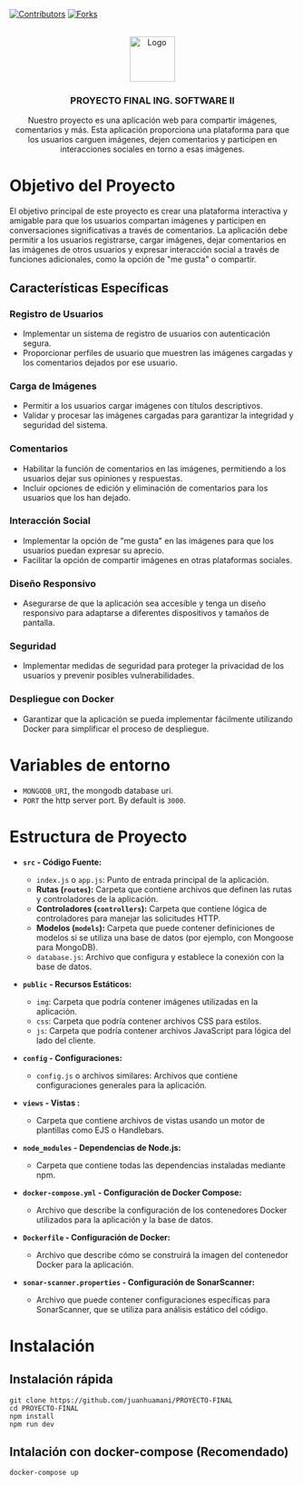 <a name="readme-top"></a>
[![Contributors][contributors-shield]][contributors-url]
[![Forks][forks-shield]][forks-url]

<br />
<div align="center">
  <a href="https://github.com/juanhuamani/PROYECTO-FINAL">
    <img src="src/public/img/imgshare-logo.png" alt="Logo" width="80" height="80">
  </a>

  <h3 align="center">PROYECTO FINAL ING. SOFTWARE II</h3>

  <p align="center">
    Nuestro proyecto es una aplicación web para compartir imágenes, comentarios y más.  Esta aplicación proporciona una plataforma para que los usuarios carguen imágenes, dejen comentarios y participen en interacciones sociales en torno a esas imágenes.
    <br />
  </p>
</div>

# Objetivo del Proyecto
El objetivo principal de este proyecto es crear una plataforma interactiva y amigable para que los usuarios compartan imágenes y participen en conversaciones significativas a través de comentarios. La aplicación debe permitir a los usuarios registrarse, cargar imágenes, dejar comentarios en las imágenes de otros usuarios y expresar interacción social a través de funciones adicionales, como la opción de "me gusta" o compartir.

## Características Específicas

### Registro de Usuarios

- Implementar un sistema de registro de usuarios con autenticación segura.
- Proporcionar perfiles de usuario que muestren las imágenes cargadas y los comentarios dejados por ese usuario.

### Carga de Imágenes

- Permitir a los usuarios cargar imágenes con títulos descriptivos.
- Validar y procesar las imágenes cargadas para garantizar la integridad y seguridad del sistema.

### Comentarios

- Habilitar la función de comentarios en las imágenes, permitiendo a los usuarios dejar sus opiniones y respuestas.
- Incluir opciones de edición y eliminación de comentarios para los usuarios que los han dejado.

### Interacción Social

- Implementar la opción de "me gusta" en las imágenes para que los usuarios puedan expresar su aprecio.
- Facilitar la opción de compartir imágenes en otras plataformas sociales.

### Diseño Responsivo

- Asegurarse de que la aplicación sea accesible y tenga un diseño responsivo para adaptarse a diferentes dispositivos y tamaños de pantalla.

### Seguridad

- Implementar medidas de seguridad para proteger la privacidad de los usuarios y prevenir posibles vulnerabilidades.

### Despliegue con Docker

- Garantizar que la aplicación se pueda implementar fácilmente utilizando Docker para simplificar el proceso de despliegue.

# Variables de entorno

- `MONGODB_URI`, the mongodb database uri.
- `PORT` the http server port. By default is `3000`.



# Estructura de Proyecto

- **`src` - Código Fuente:**
  - `index.js` o `app.js`: Punto de entrada principal de la aplicación.
  - **Rutas (`routes`):** Carpeta que contiene archivos que definen las rutas y controladores de la aplicación.
  - **Controladores (`controllers`):** Carpeta que contiene lógica de controladores para manejar las solicitudes HTTP.
  - **Modelos (`models`):** Carpeta que puede contener definiciones de modelos si se utiliza una base de datos (por ejemplo, con Mongoose para MongoDB).
  - `database.js`: Archivo que configura y establece la conexión con la base de datos.

- **`public` - Recursos Estáticos:**
  - `img`: Carpeta que podría contener imágenes utilizadas en la aplicación.
  - `css`: Carpeta que podría contener archivos CSS para estilos.
  - `js`: Carpeta que podría contener archivos JavaScript para lógica del lado del cliente.

- **`config` - Configuraciones:**
  - `config.js` o archivos similares: Archivos que contiene configuraciones generales para la aplicación.

- **`views` - Vistas :**
  - Carpeta que contiene archivos de vistas usando un motor de plantillas como EJS o Handlebars.

- **`node_modules` - Dependencias de Node.js:**
  - Carpeta que contiene todas las dependencias instaladas mediante npm.

- **`docker-compose.yml` - Configuración de Docker Compose:**
  - Archivo que describe la configuración de los contenedores Docker utilizados para la aplicación y la base de datos.

- **`Dockerfile` - Configuración de Docker:**
  - Archivo que describe cómo se construirá la imagen del contenedor Docker para la aplicación.

- **`sonar-scanner.properties` - Configuración de SonarScanner:**
  - Archivo que puede contener configuraciones específicas para SonarScanner, que se utiliza para análisis estático del código.

# Instalación

## Instalación rápida

```
git clone https://github.com/juanhuamani/PROYECTO-FINAL
cd PROYECTO-FINAL
npm install
npm run dev
```

## Intalación con docker-compose (Recomendado)

```
docker-compose up
```

<!-- MARKDOWN LINKS & IMAGES -->
<!-- https://www.markdownguide.org/basic-syntax/#reference-style-links -->
[contributors-shield]: https://img.shields.io/github/contributors/othneildrew/Best-README-Template.svg?style=for-the-badge
[contributors-url]: https://github.com/juanhuamani/PROYECTO-FINAL/graphs/contributors
[forks-shield]: https://img.shields.io/github/forks/othneildrew/Best-README-Template.svg?style=for-the-badge
[forks-url]: https://github.com/juanhuamani/PROYECTO-FINAL/network/members


[product-screenshot]: images/screenshot.png
[Next.js]: https://img.shields.io/badge/next.js-000000?style=for-the-badge&logo=nextdotjs&logoColor=white
[Next-url]: https://nextjs.org/
[React.js]: https://img.shields.io/badge/React-20232A?style=for-the-badge&logo=react&logoColor=61DAFB
[React-url]: https://reactjs.org/
[Vue.js]: https://img.shields.io/badge/Vue.js-35495E?style=for-the-badge&logo=vuedotjs&logoColor=4FC08D
[Vue-url]: https://vuejs.org/
[Angular.io]: https://img.shields.io/badge/Angular-DD0031?style=for-the-badge&logo=angular&logoColor=white
[Angular-url]: https://angular.io/
[Svelte.dev]: https://img.shields.io/badge/Svelte-4A4A55?style=for-the-badge&logo=svelte&logoColor=FF3E00
[Svelte-url]: https://svelte.dev/
[Laravel.com]: https://img.shields.io/badge/Laravel-FF2D20?style=for-the-badge&logo=laravel&logoColor=white
[Laravel-url]: https://laravel.com
[Bootstrap.com]: https://img.shields.io/badge/Bootstrap-563D7C?style=for-the-badge&logo=bootstrap&logoColor=white
[Bootstrap-url]: https://getbootstrap.com
[JQuery.com]: https://img.shields.io/badge/jQuery-0769AD?style=for-the-badge&logo=jquery&logoColor=white
[JQuery-url]: https://jquery.com 